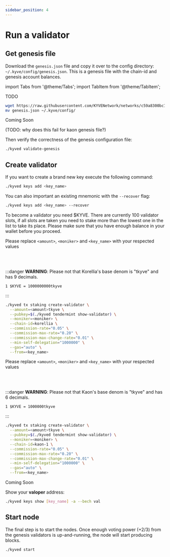 ```yaml
---
sidebar_position: 4
---
```


# Run a validator

## Get genesis file

Download the `genesis.json` file and copy it over to the config directory: `~/.kyve/config/genesis.json`. This is a genesis file with the chain-id and genesis account balances.

import Tabs from '@theme/Tabs';
import TabItem from '@theme/TabItem';

<Tabs groupId="network">
  <TabItem value="korellia" label="Korellia">
    TODO
  </TabItem>
  <TabItem value="kaon" label="Kaon">
    

```bash
wget https://raw.githubusercontent.com/KYVENetwork/networks/c59a8300bc10aa0e28834ecd61ec54c417e95acc/kaon-1/genesis.json
mv genesis.json ~/.kyve/config/
```
  </TabItem>
  <TabItem value="mainnet" label="Mainnet">
    Coming Soon
  </TabItem>
</Tabs>

(TODO: why does this fail for kaon genesis file?)

Then verify the correctness of the genesis configuration file:

```bash
./kyved validate-genesis
```

## Create validator

If you want to create a brand new key execute the following command:

```bash
./kyved keys add <key_name>
```

You can also important an existing mnemonic with the `--recover` flag:

```bash
./kyved keys add <key_name> --recover
```

To become a validator you need $KYVE. There are currently 100 validator slots, if all slots are taken you need to stake more than the lowest one in the list to take its place. Please make sure that you have enough balance in your wallet before you proceed.

<Tabs groupId="network">
  <TabItem value="korellia" label="Korellia">
    Please replace <code>&lt;amount&gt;</code>, <code>&lt;moniker&gt;</code> and <code>&lt;key_name&gt;</code> with your respected values

<br/><br/>

:::danger
**WARNING**: Please not that Korellia's base denom is "tkyve" and has 9 decimals.

```
1 $KYVE = 1000000000tkyve
```
:::

```bash
./kyved tx staking create-validator \
  --amount=<amount>tkyve \
  --pubkey=$(./kyved tendermint show-validator) \
  --moniker=<moniker> \
  --chain-id=korellia \
  --commission-rate="0.05" \
  --commission-max-rate="0.20" \
  --commission-max-change-rate="0.01" \
  --min-self-delegation="1000000" \
  --gas="auto" \
  --from=<key_name>
```
  </TabItem>
  <TabItem value="kaon" label="Kaon">
    Please replace <code>&lt;amount&gt;</code>, <code>&lt;moniker&gt;</code> and <code>&lt;key_name&gt;</code> with your respected values

<br/><br/>

:::danger
**WARNING**: Please not that Kaon's base denom is "tkyve" and has 6 decimals.

```
1 $KYVE = 1000000tkyve
```
:::

```bash
./kyved tx staking create-validator \
  --amount=<amount>tkyve \
  --pubkey=$(./kyved tendermint show-validator) \
  --moniker=<moniker> \
  --chain-id=kaon-1 \
  --commission-rate="0.05" \
  --commission-max-rate="0.20" \
  --commission-max-change-rate="0.01" \
  --min-self-delegation="1000000" \
  --gas="auto" \
  --from=<key_name>
```
  </TabItem>
  <TabItem value="mainnet" label="Mainnet">
    Coming Soon
  </TabItem>
</Tabs>

Show your **valoper** address:

```bash
./kyved keys show [key_name] -a --bech val
```

## Start node

The final step is to start the nodes. Once enough voting power (+2/3) from the genesis validators is up-and-running, the node will start producing blocks.

```bash
./kyved start
```
